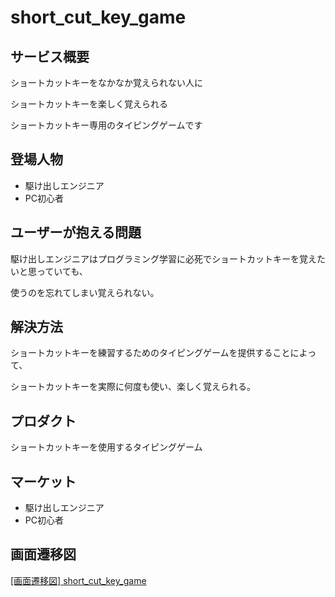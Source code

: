 # short_cut_key_game

## サービス概要
ショートカットキーをなかなか覚えられない人に

ショートカットキーを楽しく覚えられる

ショートカットキー専用のタイピングゲームです

## 登場人物
- 駆け出しエンジニア
- PC初心者

## ユーザーが抱える問題
駆け出しエンジニアはプログラミング学習に必死でショートカットキーを覚えたいと思っていても、

使うのを忘れてしまい覚えられない。

## 解決方法
ショートカットキーを練習するためのタイピングゲームを提供することによって、

ショートカットキーを実際に何度も使い、楽しく覚えられる。

## プロダクト
ショートカットキーを使用するタイピングゲーム

## マーケット
- 駆け出しエンジニア
- PC初心者

## 画面遷移図
[[画面遷移図] short_cut_key_game](https://xd.adobe.com/view/999a73f7-5a2c-4f7f-aae7-7429c94589ca-ccc9/)
